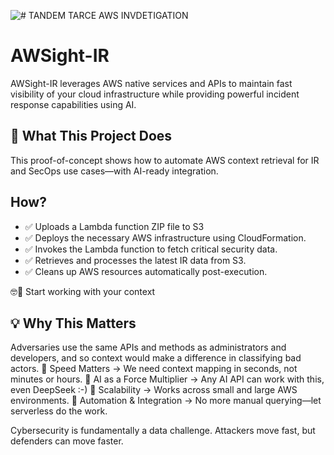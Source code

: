 ![# TANDEM TARCE AWS INVDETIGATION ](http://tandemtrace.ai/wp-content/uploads/2025/02/tand3.png)



# AWSight-IR

AWSight-IR leverages AWS native services and APIs to maintain fast visibility of your cloud infrastructure while providing powerful incident response capabilities using AI. 


## 🚀 What This Project Does


This proof-of-concept shows how to automate AWS context retrieval for IR and SecOps use cases—with AI-ready integration.



## How?

 - ✅ Uploads a Lambda function ZIP file to S3
 - ✅ Deploys the necessary AWS infrastructure using CloudFormation.
 - ✅ Invokes the Lambda function to fetch critical security data.
 - ✅ Retrieves and processes the latest IR data from S3.
 - ✅ Cleans up AWS resources automatically post-execution. 

🤓🔎 Start working with your context 



## 💡 Why This Matters

Adversaries use the same APIs and methods as administrators and developers, and so context would make a difference in classifying bad actors. 
🔹 Speed Matters → We need context mapping in seconds, not minutes or hours.
🔹 AI as a Force Multiplier → Any AI API can work with this, even DeepSeek :-) 
🔹 Scalability → Works across small and large AWS environments.
🔹 Automation & Integration → No more manual querying—let serverless do the work.





Cybersecurity is fundamentally a data challenge. Attackers move fast, but defenders can move faster. 
